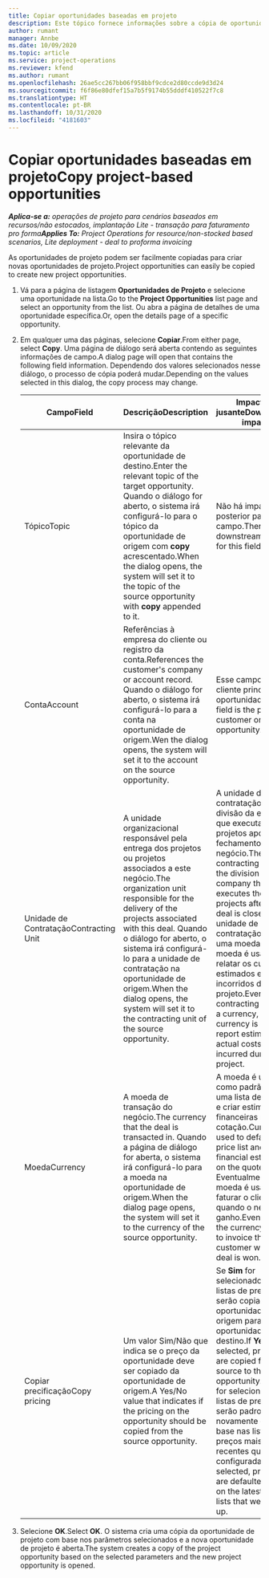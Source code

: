 ```yaml
---
title: Copiar oportunidades baseadas em projeto
description: Este tópico fornece informações sobre a cópia de oportunidades com base em projeto no Project Operations.
author: rumant
manager: Annbe
ms.date: 10/09/2020
ms.topic: article
ms.service: project-operations
ms.reviewer: kfend
ms.author: rumant
ms.openlocfilehash: 26ae5cc267bb06f958bbf9cdce2d80ccde9d3d24
ms.sourcegitcommit: f6f86e80dfef15a7b5f9174b55dddf410522f7c8
ms.translationtype: HT
ms.contentlocale: pt-BR
ms.lasthandoff: 10/31/2020
ms.locfileid: "4181603"
---
```

# <a name="copy-project-based-opportunities"></a><span data-ttu-id="28d71-103">Copiar oportunidades baseadas em projeto</span><span class="sxs-lookup"><span data-stu-id="28d71-103">Copy project-based opportunities</span></span>

<span data-ttu-id="28d71-104">_**Aplica-se a:** operações de projeto para cenários baseados em recursos/não estocados, implantação Lite - transação para faturamento pro forma_</span><span class="sxs-lookup"><span data-stu-id="28d71-104">_**Applies To:** Project Operations for resource/non-stocked based scenarios, Lite deployment - deal to proforma invoicing_</span></span>


<span data-ttu-id="28d71-105">As oportunidades de projeto podem ser facilmente copiadas para criar novas oportunidades de projeto.</span><span class="sxs-lookup"><span data-stu-id="28d71-105">Project opportunities can easily be copied to create new project opportunities.</span></span> 

1. <span data-ttu-id="28d71-106">Vá para a página de listagem **Oportunidades de Projeto** e selecione uma oportunidade na lista.</span><span class="sxs-lookup"><span data-stu-id="28d71-106">Go to the **Project Opportunities** list page and select an opportunity from the list.</span></span> <span data-ttu-id="28d71-107">Ou abra a página de detalhes de uma oportunidade específica.</span><span class="sxs-lookup"><span data-stu-id="28d71-107">Or, open the details page of a specific opportunity.</span></span> 
2. <span data-ttu-id="28d71-108">Em qualquer uma das páginas, selecione **Copiar**.</span><span class="sxs-lookup"><span data-stu-id="28d71-108">From either page, select **Copy**.</span></span> <span data-ttu-id="28d71-109">Uma página de diálogo será aberta contendo as seguintes informações de campo.</span><span class="sxs-lookup"><span data-stu-id="28d71-109">A dialog page will open that contains the following field information.</span></span> <span data-ttu-id="28d71-110">Dependendo dos valores selecionados nesse diálogo, o processo de cópia poderá mudar.</span><span class="sxs-lookup"><span data-stu-id="28d71-110">Depending on the values selected in this dialog, the copy process may change.</span></span>

    | <span data-ttu-id="28d71-111">**Campo**</span><span class="sxs-lookup"><span data-stu-id="28d71-111">**Field**</span></span> | <span data-ttu-id="28d71-112">**Descrição**</span><span class="sxs-lookup"><span data-stu-id="28d71-112">**Description**</span></span> | <span data-ttu-id="28d71-113">**Impacto a jusante**</span><span class="sxs-lookup"><span data-stu-id="28d71-113">**Downstream impact**</span></span> |
    | --- | --- | --- |
    | <span data-ttu-id="28d71-114">Tópico</span><span class="sxs-lookup"><span data-stu-id="28d71-114">Topic</span></span> | <span data-ttu-id="28d71-115">Insira o tópico relevante da oportunidade de destino.</span><span class="sxs-lookup"><span data-stu-id="28d71-115">Enter the relevant topic of the target opportunity.</span></span> <span data-ttu-id="28d71-116">Quando o diálogo for aberto, o sistema irá configurá-lo para o tópico da oportunidade de origem com **copy** acrescentado.</span><span class="sxs-lookup"><span data-stu-id="28d71-116">When the dialog opens, the system will set it to the topic of the source opportunity with **copy** appended to it.</span></span> | <span data-ttu-id="28d71-117">Não há impacto posterior para esse campo.</span><span class="sxs-lookup"><span data-stu-id="28d71-117">There's no downstream impact for this field.</span></span> |
    | <span data-ttu-id="28d71-118">Conta</span><span class="sxs-lookup"><span data-stu-id="28d71-118">Account</span></span> | <span data-ttu-id="28d71-119">Referências à empresa do cliente ou registro da conta.</span><span class="sxs-lookup"><span data-stu-id="28d71-119">References the customer's company or account record.</span></span> <span data-ttu-id="28d71-120">Quando o diálogo for aberto, o sistema irá configurá-lo para a conta na oportunidade de origem.</span><span class="sxs-lookup"><span data-stu-id="28d71-120">Wen the dialog opens, the system will set it to the account on the source opportunity.</span></span> | <span data-ttu-id="28d71-121">Esse campo é o cliente principal da oportunidade.</span><span class="sxs-lookup"><span data-stu-id="28d71-121">This field is the primary customer on the opportunity.</span></span> |
    | <span data-ttu-id="28d71-122">Unidade de Contratação</span><span class="sxs-lookup"><span data-stu-id="28d71-122">Contracting Unit</span></span> | <span data-ttu-id="28d71-123">A unidade organizacional responsável pela entrega dos projetos ou projetos associados a este negócio.</span><span class="sxs-lookup"><span data-stu-id="28d71-123">The organization unit responsible for the delivery of the projects associated with this deal.</span></span> <span data-ttu-id="28d71-124">Quando o diálogo for aberto, o sistema irá configurá-lo para a unidade de contratação na oportunidade de origem.</span><span class="sxs-lookup"><span data-stu-id="28d71-124">When the dialog opens, the system will set it to the contracting unit of the source opportunity.</span></span> | <span data-ttu-id="28d71-125">A unidade de contratação é a divisão da empresa que executa os projetos após o fechamento do negócio.</span><span class="sxs-lookup"><span data-stu-id="28d71-125">The contracting unit is the division of the company that executes the projects after the deal is closed.</span></span> <span data-ttu-id="28d71-126">Cada unidade de contratação tem uma moeda, e essa moeda é usada para relatar os custos estimados e reais incorridos durante o projeto.</span><span class="sxs-lookup"><span data-stu-id="28d71-126">Every contracting unit has a currency, and this currency is used to report estimated and actual costs incurred during the project.</span></span> |
    | <span data-ttu-id="28d71-127">Moeda</span><span class="sxs-lookup"><span data-stu-id="28d71-127">Currency</span></span> | <span data-ttu-id="28d71-128">A moeda de transação do negócio.</span><span class="sxs-lookup"><span data-stu-id="28d71-128">The currency that the deal is transacted in.</span></span> <span data-ttu-id="28d71-129">Quando a página de diálogo for aberta, o sistema irá configurá-lo para a moeda na oportunidade de origem.</span><span class="sxs-lookup"><span data-stu-id="28d71-129">When the dialog page opens, the system will set it to the currency of the source opportunity.</span></span> | <span data-ttu-id="28d71-130">A moeda é usada como padrão para uma lista de preços e criar estimativas financeiras na cotação.</span><span class="sxs-lookup"><span data-stu-id="28d71-130">Currency is used to default a price list and build financial estimates on the quote.</span></span> <span data-ttu-id="28d71-131">Eventualmente, a moeda é usada para faturar o cliente quando o negócio é ganho.</span><span class="sxs-lookup"><span data-stu-id="28d71-131">Eventually, the currency is used to invoice the customer when the deal is won.</span></span> |
    | <span data-ttu-id="28d71-132">Copiar precificação</span><span class="sxs-lookup"><span data-stu-id="28d71-132">Copy pricing</span></span> | <span data-ttu-id="28d71-133">Um valor Sim/Não que indica se o preço da oportunidade deve ser copiado da oportunidade de origem.</span><span class="sxs-lookup"><span data-stu-id="28d71-133">A Yes/No value that indicates if the pricing on the opportunity should be copied from the source opportunity.</span></span> | <span data-ttu-id="28d71-134">Se **Sim** for selecionado, as listas de preços serão copiadas da oportunidade de origem para a oportunidade de destino.</span><span class="sxs-lookup"><span data-stu-id="28d71-134">If **Yes** is selected, price lists are copied from the source to the target opportunity.</span></span> <span data-ttu-id="28d71-135">Se **Não** for selecionado, as listas de preços serão padronizadas novamente com base nas listas de preços mais recentes que foram configuradas.</span><span class="sxs-lookup"><span data-stu-id="28d71-135">If **No** is selected, price lists are defaulted based on the latest price lists that were set up.</span></span> |

3. <span data-ttu-id="28d71-136">Selecione **OK**.</span><span class="sxs-lookup"><span data-stu-id="28d71-136">Select **OK**.</span></span> <span data-ttu-id="28d71-137">O sistema cria uma cópia da oportunidade de projeto com base nos parâmetros selecionados e a nova oportunidade de projeto é aberta.</span><span class="sxs-lookup"><span data-stu-id="28d71-137">The system creates a copy of the project opportunity based on the selected parameters and the new project opportunity is opened.</span></span>
